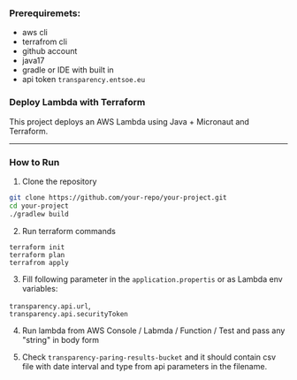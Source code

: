 ### Prerequiremets: 
- aws cli
- terrafrom cli
- github account
- java17
- gradle or IDE with built in
- api token `transparency.entsoe.eu`

### Deploy Lambda with Terraform
This project deploys an AWS Lambda using Java + Micronaut and Terraform.

---
### How to Run
1. Clone the repository

```bash
git clone https://github.com/your-repo/your-project.git
cd your-project
./gradlew build
```

2. Run terraform commands 
```
terraform init
terraform plan
terrafrom apply
```

3. Fill following parameter in the `application.propertis` or as Lambda env variables:

`transparency.api.url`,  
`transparency.api.securityToken`

4. Run lambda from AWS Console / Labmda / Function / Test and pass any "string" in body form


5. Check `transparency-paring-results-bucket` and it should contain csv file with date interval
and type from api parameters in the filename.
